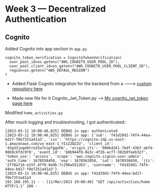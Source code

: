 # Week 3 — Decentralized Authentication

## Cognito


Added Cognito into app section in `app.py`
```
cognito_token_verification = CognitoTokenVerification(
  user_pool_id=os.getenv("AWS_COGNITO_USER_POOL_ID"),
  user_pool_client_id=os.getenv("AWS_COGNITO_USER_POOL_CLIENT_ID"),
  region=os.getenv("AWS_DEFAUL_REGION")
)

```

- Added Flask Cognito integration for the backend from a ---> [custom repository here](https://github.com/cgauge/Flask-AWSCognito/blob/master/flask_awscognito/services/token_service.py)

- Made new file for it Cognito_Jwt_Token.py    --> [My cognito_jwt_token page here](backend-flask/lib/cognito_jwt_token.py)


Modified `home_activities.py`

After much logging and troubleshooting, I got authenticated::

```
[2023-03-11 19:00:46,825] DEBUG in app: authenicated
[2023-03-11 19:00:46,825] DEBUG in app: {'sub': 'f41d29d1-74f4-44ea-bd17-f0e7251a41a3', 'iss': 'https://cognito-idp.us-east-1.amazonaws.com/us-east-1_YIsZZQ2ZU', 'client_id': '43g33jegd4tre25a7nip7ggohb', 'origin_jti': '60bb4261-7bdf-43bf-abfd-98b9cbfdc9f8', 'event_id': 'b8b944f8-0e3c-4f2b-acf7-382b9feeb327', 'token_use': 'access', 'scope': 'aws.cognito.signin.user.admin', 'auth_time': 1678558458, 'exp': 1678562058, 'iat': 1678558458, 'jti': '2ff8a71b-e15f-4ff9-9a9b-7c290a552263', 'username': 'f41d29d1-74f4-44ea-bd17-f0e7251a41a3'}
[2023-03-11 19:00:46,825] DEBUG in app: f41d29d1-74f4-44ea-bd17-f0e7251a41a3
192.168.195.11 - - [11/Mar/2023 19:00:46] "GET /api/activities/home HTTP/1.1" 200 -

```
